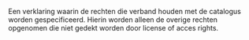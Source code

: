 Een verklaring waarin de rechten die verband houden met de catalogus worden gespecificeerd. Hierin worden alleen de overige rechten opgenomen die niet gedekt worden door license of acces rights.
